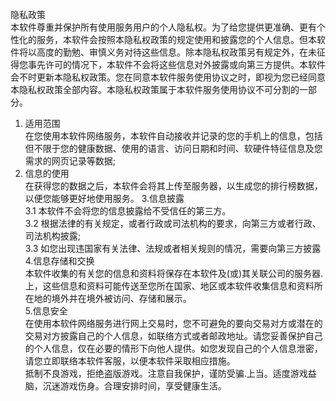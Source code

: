 隐私政策  
本软件尊重并保护所有使用服务用户的个人隐私权。为了给您提供更准确、更有个性化的服务，本软件会按照本隐私权政策的规定使用和披露您的个人信息。但本软件将以高度的勤勉、审慎义务对待这些信息。除本隐私权政策另有规定外，在未征得您事先许可的情况下，本软件不会将这些信息对外披露或向第三方提供。本软件会不时更新本隐私权政策。您在同意本软件服务使用协议之时，即视为您已经同意本隐私权政策全部内容。本隐私权政策属于本软件服务使用协议不可分割的一部分。  
1. 适用范围  
在您使用本软件网络服务，本软件自动接收并记录的您的手机上的信息，包括但不限于您的健康数据、使用的语言、访问日期和时间、软硬件特征信息及您需求的网页记录等数据;
2. 信息的使用  
在获得您的数据之后，本软件会将其上传至服务器，以生成您的排行榜数据，以便您能够更好地使用服务。
3.信息披露  
  3.1 本软件不会将您的信息披露给不受信任的第三方。  
  3.2 根据法律的有关规定，或者行政或司法机构的要求，向第三方或者行政、司法机构披露;  
  3.3 如您出现违国家有关法律、法规或者相关规则的情况，需要向第三方披露  
4.信息存储和交换  
本软件收集的有关您的信息和资料将保存在本软件及(或)其关联公司的服务器.上，这些信息和资料可能传送至您所在国家、地区或本软件收集信息和资料所在地的境外并在境外被访问、存储和展示。  
5.信息安全  
在使用本软件网络服务进行网上交易时，您不可避免的要向交易对方或潜在的交易对方披露自己的个人信息，如联络方式或者邮政地址。请您妥善保护自己的个人信息，仅在必要的情形下向他人提供。如您发现自己的个人信息泄密，请您立即联络本软件客服，以便本软件采取相应措施。  
抵制不良游戏，拒绝盗版游戏。注意自我保护，谨防受骗.上当。适度游戏益脑，沉迷游戏伤身。合理安排时间，享受健康生活。  
